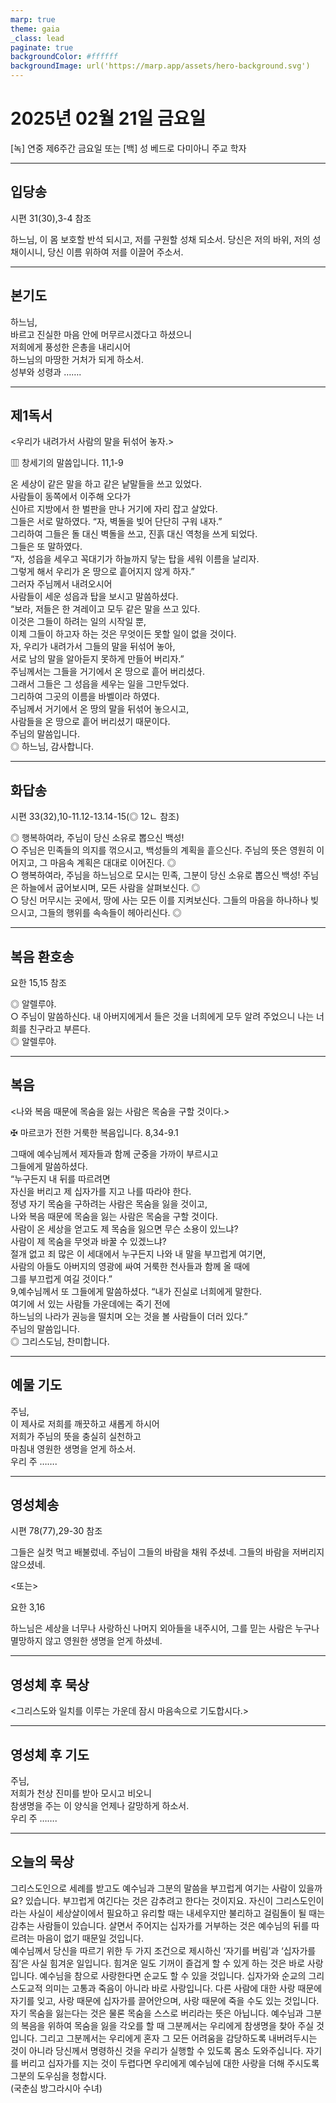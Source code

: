 ```yaml
---
marp: true
theme: gaia
_class: lead
paginate: true
backgroundColor: #ffffff
backgroundImage: url('https://marp.app/assets/hero-background.svg')
---
```


# 2025년 02월 21일 금요일

[녹] 연중 제6주간 금요일 또는 [백] 성 베드로 다미아니 주교 학자  




---

## 입당송

시편 31(30),3-4 참조

하느님, 이 몸 보호할 반석 되시고, 저를 구원할 성채 되소서. 당신은 저의 바위, 저의 성채이시니, 당신 이름 위하여 저를 이끌어 주소서.  
  


---

## 본기도

하느님,  
바르고 진실한 마음 안에 머무르시겠다고 하셨으니  
저희에게 풍성한 은총을 내리시어  
하느님의 마땅한 거처가 되게 하소서.  
성부와 성령과 …….  
  


---

## 제1독서

<우리가 내려가서 사람의 말을 뒤섞어 놓자.>

▥ 창세기의 말씀입니다. 11,1-9

온 세상이 같은 말을 하고 같은 낱말들을 쓰고 있었다.  
사람들이 동쪽에서 이주해 오다가  
신아르 지방에서 한 벌판을 만나 거기에 자리 잡고 살았다.  
그들은 서로 말하였다. “자, 벽돌을 빚어 단단히 구워 내자.”  
그리하여 그들은 돌 대신 벽돌을 쓰고, 진흙 대신 역청을 쓰게 되었다.  
그들은 또 말하였다.  
“자, 성읍을 세우고 꼭대기가 하늘까지 닿는 탑을 세워 이름을 날리자.  
그렇게 해서 우리가 온 땅으로 흩어지지 않게 하자.”  
그러자 주님께서 내려오시어  
사람들이 세운 성읍과 탑을 보시고 말씀하셨다.  
“보라, 저들은 한 겨레이고 모두 같은 말을 쓰고 있다.  
이것은 그들이 하려는 일의 시작일 뿐,  
이제 그들이 하고자 하는 것은 무엇이든 못할 일이 없을 것이다.  
자, 우리가 내려가서 그들의 말을 뒤섞어 놓아,  
서로 남의 말을 알아듣지 못하게 만들어 버리자.”  
주님께서는 그들을 거기에서 온 땅으로 흩어 버리셨다.  
그래서 그들은 그 성읍을 세우는 일을 그만두었다.  
그리하여 그곳의 이름을 바벨이라 하였다.  
주님께서 거기에서 온 땅의 말을 뒤섞어 놓으시고,  
사람들을 온 땅으로 흩어 버리셨기 때문이다.  
주님의 말씀입니다.  
◎ 하느님, 감사합니다.  
  


---

## 화답송

시편 33(32),10-11.12-13.14-15(◎ 12ㄴ 참조)

◎ 행복하여라, 주님이 당신 소유로 뽑으신 백성!  
○ 주님은 민족들의 의지를 꺾으시고, 백성들의 계획을 흩으신다. 주님의 뜻은 영원히 이어지고, 그 마음속 계획은 대대로 이어진다. ◎  
○ 행복하여라, 주님을 하느님으로 모시는 민족, 그분이 당신 소유로 뽑으신 백성! 주님은 하늘에서 굽어보시며, 모든 사람을 살펴보신다. ◎  
○ 당신 머무시는 곳에서, 땅에 사는 모든 이를 지켜보신다. 그들의 마음을 하나하나 빚으시고, 그들의 행위를 속속들이 헤아리신다. ◎  
  


---

## 복음 환호송

요한 15,15 참조

◎ 알렐루야.  
○ 주님이 말씀하신다. 내 아버지에게서 들은 것을 너희에게 모두 알려 주었으니 나는 너희를 친구라고 부른다.  
◎ 알렐루야.  
  


---

## 복음

<나와 복음 때문에 목숨을 잃는 사람은 목숨을 구할 것이다.>

✠ 마르코가 전한 거룩한 복음입니다. 8,34-9.1

그때에 예수님께서 제자들과 함께 군중을 가까이 부르시고  
그들에게 말씀하셨다.  
“누구든지 내 뒤를 따르려면  
자신을 버리고 제 십자가를 지고 나를 따라야 한다.  
정녕 자기 목숨을 구하려는 사람은 목숨을 잃을 것이고,  
나와 복음 때문에 목숨을 잃는 사람은 목숨을 구할 것이다.  
사람이 온 세상을 얻고도 제 목숨을 잃으면 무슨 소용이 있느냐?  
사람이 제 목숨을 무엇과 바꿀 수 있겠느냐?  
절개 없고 죄 많은 이 세대에서 누구든지 나와 내 말을 부끄럽게 여기면,  
사람의 아들도 아버지의 영광에 싸여 거룩한 천사들과 함께 올 때에  
그를 부끄럽게 여길 것이다.”  
9,예수님께서 또 그들에게 말씀하셨다. “내가 진실로 너희에게 말한다.  
여기에 서 있는 사람들 가운데에는 죽기 전에  
하느님의 나라가 권능을 떨치며 오는 것을 볼 사람들이 더러 있다.”  
주님의 말씀입니다.  
◎ 그리스도님, 찬미합니다.  
  


---

## 예물 기도

주님,  
이 제사로 저희를 깨끗하고 새롭게 하시어  
저희가 주님의 뜻을 충실히 실천하고  
마침내 영원한 생명을 얻게 하소서.  
우리 주 …….  
  


---

## 영성체송

시편 78(77),29-30 참조

그들은 실컷 먹고 배불렀네. 주님이 그들의 바람을 채워 주셨네. 그들의 바람을 저버리지 않으셨네.  
  
<또는>  
  
요한 3,16  
  
하느님은 세상을 너무나 사랑하신 나머지 외아들을 내주시어, 그를 믿는 사람은 누구나 멸망하지 않고 영원한 생명을 얻게 하셨네.  


---

## 영성체 후 묵상

<그리스도와 일치를 이루는 가운데 잠시 마음속으로 기도합시다.>  


---

## 영성체 후 기도

주님,  
저희가 천상 진미를 받아 모시고 비오니  
참생명을 주는 이 양식을 언제나 갈망하게 하소서.  
우리 주 …….  
  


---

## 오늘의 묵상

그리스도인으로 세례를 받고도 예수님과 그분의 말씀을 부끄럽게 여기는 사람이 있을까요? 있습니다. 부끄럽게 여긴다는 것은 감추려고 한다는 것이지요. 자신이 그리스도인이라는 사실이 세상살이에서 필요하고 유리할 때는 내세우지만 불리하고 걸림돌이 될 때는 감추는 사람들이 있습니다. 살면서 주어지는 십자가를 거부하는 것은 예수님의 뒤를 따르려는 마음이 없기 때문일 것입니다.  
예수님께서 당신을 따르기 위한 두 가지 조건으로 제시하신 ‘자기를 버림’과 ‘십자가를 짐’은 사실 힘겨운 일입니다. 힘겨운 일도 기꺼이 즐겁게 할 수 있게 하는 것은 바로 사랑입니다. 예수님을 참으로 사랑한다면 순교도 할 수 있을 것입니다. 십자가와 순교의 그리스도교적 의미는 고통과 죽음이 아니라 바로 사랑입니다. 다른 사람에 대한 사랑 때문에 자기를 잊고, 사랑 때문에 십자가를 끌어안으며, 사랑 때문에 죽을 수도 있는 것입니다.  
자기 목숨을 잃는다는 것은 물론 목숨을 스스로 버리라는 뜻은 아닙니다. 예수님과 그분의 복음을 위하여 목숨을 잃을 각오를 할 때 그분께서는 우리에게 참생명을 찾아 주실 것입니다. 그리고 그분께서는 우리에게 혼자 그 모든 어려움을 감당하도록 내버려두시는 것이 아니라 당신께서 명령하신 것을 우리가 실행할 수 있도록 몸소 도와주십니다. 자기를 버리고 십자가를 지는 것이 두렵다면 우리에게 예수님에 대한 사랑을 더해 주시도록 그분의 도우심을 청합시다.  
(국춘심 방그라시아 수녀)